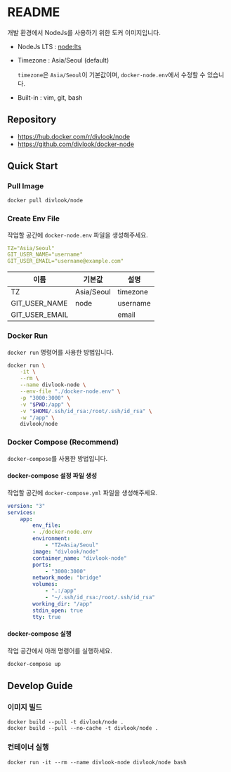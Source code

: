 # README

개발 환경에서 NodeJs를 사용하기 위한 도커 이미지입니다.

- NodeJs LTS : [node:lts](https://hub.docker.com/_/node)

- Timezone : Asia/Seoul (default)

    `timezone`은 `Asia/Seoul`이 기본값이며, `docker-node.env`에서 수정할 수 있습니다.

- Built-in : vim, git, bash

## Repository

- https://hub.docker.com/r/divlook/node
- https://github.com/divlook/docker-node

## Quick Start

### Pull Image

```bash
docker pull divlook/node
```

### Create Env File

작업할 공간에 `docker-node.env` 파일을 생성해주세요.

```yml
TZ="Asia/Seoul"
GIT_USER_NAME="username"
GIT_USER_EMAIL="username@example.com"
```

| 이름            | 기본값       | 설명      |
| -------------- | ---------- | -------- |
| TZ             | Asia/Seoul | timezone |
| GIT_USER_NAME  | node       | username |
| GIT_USER_EMAIL |            | email    |

### Docker Run

`docker run` 명령어를 사용한 방법입니다.

```bash
docker run \
    -it \
    --rm \
    --name divlook-node \
    --env-file "./docker-node.env" \
    -p "3000:3000" \
    -v "$PWD:/app" \
    -v "$HOME/.ssh/id_rsa:/root/.ssh/id_rsa" \
    -w "/app" \
    divlook/node
```

### Docker Compose (Recommend)

`docker-compose`를 사용한 방법입니다.

#### docker-compose 설정 파일 생성

작업할 공간에 `docker-compose.yml` 파일을 생성해주세요.

```yml
version: "3"
services:
    app:
        env_file:
        - ./docker-node.env
        environment:
            - "TZ=Asia/Seoul"
        image: "divlook/node"
        container_name: "divlook-node"
        ports:
            - "3000:3000"
        network_mode: "bridge"
        volumes:
            - ".:/app"
            - "~/.ssh/id_rsa:/root/.ssh/id_rsa"
        working_dir: "/app"
        stdin_open: true
        tty: true
```
#### docker-compose 실행

작업 공간에서 아래 명령어를 실행하세요.

```bash
docker-compose up
```

## Develop Guide

### 이미지 빌드

```
docker build --pull -t divlook/node .
docker build --pull --no-cache -t divlook/node .
```

### 컨테이너 실행

```
docker run -it --rm --name divlook-node divlook/node bash
```
